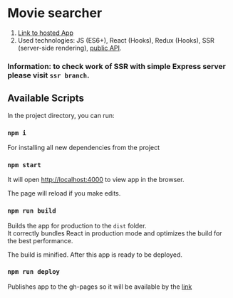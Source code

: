 # Movie searcher

1. [Link to hosted App](https://arthur199212.github.io/react-movie-searcher/)
2. Used technologies: JS (ES6+), React (Hooks), Redux (Hooks), SSR (server-side rendering), [public API](https://reactjs-cdp.herokuapp.com/api-docs).

### Information: to check work of SSR with simple Express server please visit `ssr branch`.

## Available Scripts

In the project directory, you can run:

### `npm i`
For installing all new dependencies from the project

### `npm start`
It will open [http://localhost:4000](http://localhost:4000) to view app in the browser.

The page will reload if you make edits.<br />


### `npm run build`

Builds the app for production to the `dist` folder.<br />
It correctly bundles React in production mode and optimizes the build for the best performance.

The build is minified.
After this app is ready to be deployed.

### `npm run deploy`

Publishes app to the gh-pages so it will be available by the [link](https://arthur199212.github.io/react-movie-searcher/)
